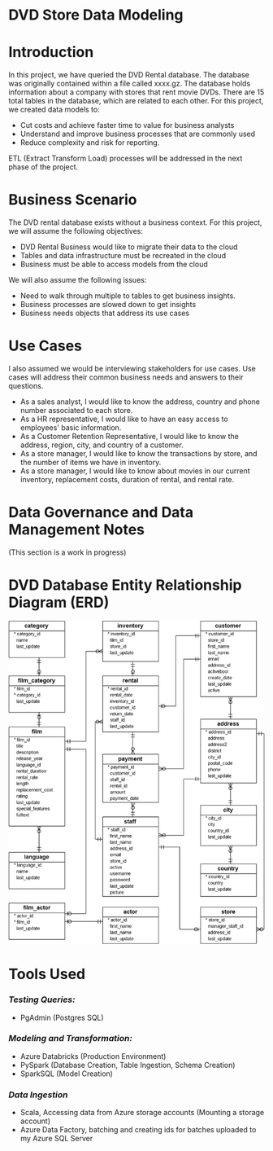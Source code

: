 # DVD Store Data Modeling
 
# Introduction

In this project, we have queried the DVD Rental database. The database was originally contained within a file  called xxxx.gz. The database holds information about a company with stores that rent movie DVDs. There are 15 total tables in the database, which are related to each other.  For this project, we created data models to: 
- Cut costs and achieve faster time to value for business analysts
- Understand and improve business processes that are commonly used
- Reduce complexity and risk for reporting. 

ETL (Extract Transform Load) processes will be addressed in the next phase of the project. 

# Business Scenario

The DVD rental database exists without a business context. For this project, we will assume the following objectives: 
- DVD Rental Business would like to migrate their data to the cloud 
- Tables and data infrastructure must be recreated in the cloud 
- Business must be able to access models from the cloud

We will also assume the following issues:
- Need to walk through multiple to tables to get business insights. 
- Business processes are slowed down to get insights
- Business needs objects that address its use cases 


# Use Cases
I also assumed we would be interviewing stakeholders for use cases. Use cases will address their common business needs and answers to their questions. 

-  As a sales analyst, I would like to know the address, country and phone number associated to each store. 
-  As a HR representative, I would like to have an easy access to employees' basic information. 
-  As a Customer Retention Representative, I would like to know the address, region, city, and country of a customer. 
-  As a store manager, I would like to know the transactions by store, and the number of items we have in inventory. 
-  As a store manager, I would like to know about movies in our current inventory, replacement costs, duration of rental, and rental rate.

# Data Governance and Data Management Notes

(This section is a work in progress)

# DVD Database Entity Relationship Diagram (ERD)

![image](https://github.com/mattblasa/DVD-Store-Data-Modeling/blob/7e90d473ea6da0ecd4142215df9ef3c382b16974/dvd-rental-sample-database-diagram.png)

# Tools Used 
### _Testing Queries:_
- PgAdmin (Postgres SQL) 

### _Modeling and Transformation:_ 
- Azure Databricks (Production Environment)
- PySpark (Database Creation, Table Ingestion, Schema Creation)
- SparkSQL (Model Creation) 

### _Data Ingestion_
- Scala, Accessing data from Azure storage accounts (Mounting a storage account) 
- Azure Data Factory, batching and creating ids for batches uploaded to my Azure SQL Server 
